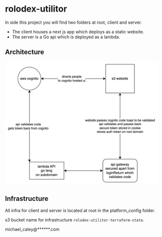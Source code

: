 # rolodex-utilitor

In side this project you will find two folders at root, client and server.

- The client houses a next js app which deploys as a static website.
- The server is a Go api which is deployed as a lambda.

## Architecture

![architecture](./rolodex-utilitor-architecture.jpg)

## Infrastructure

All infra for client and server is located at root in the platform_config folder.
 
s3 bucket name for infrastructure `rolodex-utilitor-terraform-state`.

michael_caley@******.com